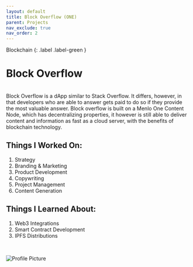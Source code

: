 ```yaml
---
layout: default
title: Block Overflow (ONE)
parent: Projects
nav_exclude: true
nav_order: 2
---
```

Blockchain
{: .label .label-green }

# Block Overflow

<script type="text/javascript" src="https://files.coinmarketcap.com/static/widget/currency.js"></script><div class="coinmarketcap-currency-widget" data-currencyid="3603" data-base="USD" data-secondary="" data-ticker="true" data-rank="true" data-marketcap="true" data-volume="true" data-stats="USD" data-statsticker="false"></div>
<br>
Block Overflow is a dApp similar to Stack Overflow. It differs, however, in that developers who are able to answer gets paid to do so if they provide the most valuable answer. Block overflow is built on a Menlo One Content Node, which has decentralizing properties, it however is still able to deliver content and information as fast as a cloud server, with the benefits of blockchain technology.

## Things I Worked On: 

1. Strategy
2. Branding & Marketing
3. Product Development
4. Copywriting
5. Project Management
6. Content Generation

## Things I Learned About:

1. Web3 Integrations
2. Smart Contract Development
3. IPFS Distributions

<br>


![Profile Picture](../../assets/images/blockoverflow.png "Block Overflow")
